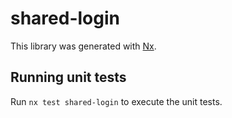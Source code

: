 # shared-login

This library was generated with [Nx](https://nx.dev).

## Running unit tests

Run `nx test shared-login` to execute the unit tests.
